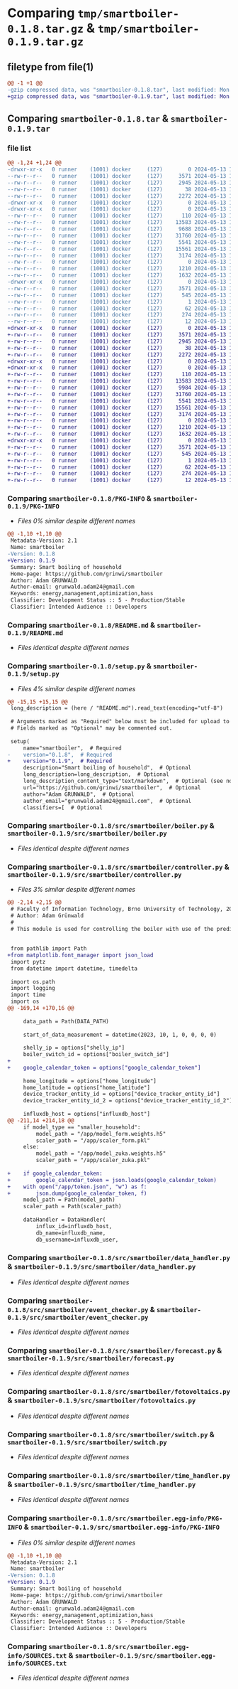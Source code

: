 # Comparing `tmp/smartboiler-0.1.8.tar.gz` & `tmp/smartboiler-0.1.9.tar.gz`

## filetype from file(1)

```diff
@@ -1 +1 @@
-gzip compressed data, was "smartboiler-0.1.8.tar", last modified: Mon May 13 19:32:32 2024, max compression
+gzip compressed data, was "smartboiler-0.1.9.tar", last modified: Mon May 13 19:56:09 2024, max compression
```

## Comparing `smartboiler-0.1.8.tar` & `smartboiler-0.1.9.tar`

### file list

```diff
@@ -1,24 +1,24 @@
-drwxr-xr-x   0 runner    (1001) docker     (127)        0 2024-05-13 19:32:32.538576 smartboiler-0.1.8/
--rw-r--r--   0 runner    (1001) docker     (127)     3571 2024-05-13 19:32:32.534576 smartboiler-0.1.8/PKG-INFO
--rw-r--r--   0 runner    (1001) docker     (127)     2945 2024-05-13 19:32:29.000000 smartboiler-0.1.8/README.md
--rw-r--r--   0 runner    (1001) docker     (127)       38 2024-05-13 19:32:32.538576 smartboiler-0.1.8/setup.cfg
--rw-r--r--   0 runner    (1001) docker     (127)     2272 2024-05-13 19:32:31.000000 smartboiler-0.1.8/setup.py
-drwxr-xr-x   0 runner    (1001) docker     (127)        0 2024-05-13 19:32:32.534576 smartboiler-0.1.8/src/
-drwxr-xr-x   0 runner    (1001) docker     (127)        0 2024-05-13 19:32:32.534576 smartboiler-0.1.8/src/smartboiler/
--rw-r--r--   0 runner    (1001) docker     (127)      110 2024-05-13 19:32:29.000000 smartboiler-0.1.8/src/smartboiler/__init__.py
--rw-r--r--   0 runner    (1001) docker     (127)    13583 2024-05-13 19:32:29.000000 smartboiler-0.1.8/src/smartboiler/boiler.py
--rw-r--r--   0 runner    (1001) docker     (127)     9688 2024-05-13 19:32:29.000000 smartboiler-0.1.8/src/smartboiler/controller.py
--rw-r--r--   0 runner    (1001) docker     (127)    31760 2024-05-13 19:32:29.000000 smartboiler-0.1.8/src/smartboiler/data_handler.py
--rw-r--r--   0 runner    (1001) docker     (127)     5541 2024-05-13 19:32:29.000000 smartboiler-0.1.8/src/smartboiler/event_checker.py
--rw-r--r--   0 runner    (1001) docker     (127)    15561 2024-05-13 19:32:29.000000 smartboiler-0.1.8/src/smartboiler/forecast.py
--rw-r--r--   0 runner    (1001) docker     (127)     3174 2024-05-13 19:32:29.000000 smartboiler-0.1.8/src/smartboiler/fotovoltaics.py
--rw-r--r--   0 runner    (1001) docker     (127)        0 2024-05-13 19:32:29.000000 smartboiler-0.1.8/src/smartboiler/main.py
--rw-r--r--   0 runner    (1001) docker     (127)     1210 2024-05-13 19:32:29.000000 smartboiler-0.1.8/src/smartboiler/switch.py
--rw-r--r--   0 runner    (1001) docker     (127)     1632 2024-05-13 19:32:29.000000 smartboiler-0.1.8/src/smartboiler/time_handler.py
-drwxr-xr-x   0 runner    (1001) docker     (127)        0 2024-05-13 19:32:32.534576 smartboiler-0.1.8/src/smartboiler.egg-info/
--rw-r--r--   0 runner    (1001) docker     (127)     3571 2024-05-13 19:32:32.000000 smartboiler-0.1.8/src/smartboiler.egg-info/PKG-INFO
--rw-r--r--   0 runner    (1001) docker     (127)      545 2024-05-13 19:32:32.000000 smartboiler-0.1.8/src/smartboiler.egg-info/SOURCES.txt
--rw-r--r--   0 runner    (1001) docker     (127)        1 2024-05-13 19:32:32.000000 smartboiler-0.1.8/src/smartboiler.egg-info/dependency_links.txt
--rw-r--r--   0 runner    (1001) docker     (127)       62 2024-05-13 19:32:32.000000 smartboiler-0.1.8/src/smartboiler.egg-info/entry_points.txt
--rw-r--r--   0 runner    (1001) docker     (127)      274 2024-05-13 19:32:32.000000 smartboiler-0.1.8/src/smartboiler.egg-info/requires.txt
--rw-r--r--   0 runner    (1001) docker     (127)       12 2024-05-13 19:32:32.000000 smartboiler-0.1.8/src/smartboiler.egg-info/top_level.txt
+drwxr-xr-x   0 runner    (1001) docker     (127)        0 2024-05-13 19:56:09.632419 smartboiler-0.1.9/
+-rw-r--r--   0 runner    (1001) docker     (127)     3571 2024-05-13 19:56:09.632419 smartboiler-0.1.9/PKG-INFO
+-rw-r--r--   0 runner    (1001) docker     (127)     2945 2024-05-13 19:56:07.000000 smartboiler-0.1.9/README.md
+-rw-r--r--   0 runner    (1001) docker     (127)       38 2024-05-13 19:56:09.632419 smartboiler-0.1.9/setup.cfg
+-rw-r--r--   0 runner    (1001) docker     (127)     2272 2024-05-13 19:56:09.000000 smartboiler-0.1.9/setup.py
+drwxr-xr-x   0 runner    (1001) docker     (127)        0 2024-05-13 19:56:09.628419 smartboiler-0.1.9/src/
+drwxr-xr-x   0 runner    (1001) docker     (127)        0 2024-05-13 19:56:09.632419 smartboiler-0.1.9/src/smartboiler/
+-rw-r--r--   0 runner    (1001) docker     (127)      110 2024-05-13 19:56:07.000000 smartboiler-0.1.9/src/smartboiler/__init__.py
+-rw-r--r--   0 runner    (1001) docker     (127)    13583 2024-05-13 19:56:07.000000 smartboiler-0.1.9/src/smartboiler/boiler.py
+-rw-r--r--   0 runner    (1001) docker     (127)     9984 2024-05-13 19:56:07.000000 smartboiler-0.1.9/src/smartboiler/controller.py
+-rw-r--r--   0 runner    (1001) docker     (127)    31760 2024-05-13 19:56:07.000000 smartboiler-0.1.9/src/smartboiler/data_handler.py
+-rw-r--r--   0 runner    (1001) docker     (127)     5541 2024-05-13 19:56:07.000000 smartboiler-0.1.9/src/smartboiler/event_checker.py
+-rw-r--r--   0 runner    (1001) docker     (127)    15561 2024-05-13 19:56:07.000000 smartboiler-0.1.9/src/smartboiler/forecast.py
+-rw-r--r--   0 runner    (1001) docker     (127)     3174 2024-05-13 19:56:07.000000 smartboiler-0.1.9/src/smartboiler/fotovoltaics.py
+-rw-r--r--   0 runner    (1001) docker     (127)        0 2024-05-13 19:56:07.000000 smartboiler-0.1.9/src/smartboiler/main.py
+-rw-r--r--   0 runner    (1001) docker     (127)     1210 2024-05-13 19:56:07.000000 smartboiler-0.1.9/src/smartboiler/switch.py
+-rw-r--r--   0 runner    (1001) docker     (127)     1632 2024-05-13 19:56:07.000000 smartboiler-0.1.9/src/smartboiler/time_handler.py
+drwxr-xr-x   0 runner    (1001) docker     (127)        0 2024-05-13 19:56:09.632419 smartboiler-0.1.9/src/smartboiler.egg-info/
+-rw-r--r--   0 runner    (1001) docker     (127)     3571 2024-05-13 19:56:09.000000 smartboiler-0.1.9/src/smartboiler.egg-info/PKG-INFO
+-rw-r--r--   0 runner    (1001) docker     (127)      545 2024-05-13 19:56:09.000000 smartboiler-0.1.9/src/smartboiler.egg-info/SOURCES.txt
+-rw-r--r--   0 runner    (1001) docker     (127)        1 2024-05-13 19:56:09.000000 smartboiler-0.1.9/src/smartboiler.egg-info/dependency_links.txt
+-rw-r--r--   0 runner    (1001) docker     (127)       62 2024-05-13 19:56:09.000000 smartboiler-0.1.9/src/smartboiler.egg-info/entry_points.txt
+-rw-r--r--   0 runner    (1001) docker     (127)      274 2024-05-13 19:56:09.000000 smartboiler-0.1.9/src/smartboiler.egg-info/requires.txt
+-rw-r--r--   0 runner    (1001) docker     (127)       12 2024-05-13 19:56:09.000000 smartboiler-0.1.9/src/smartboiler.egg-info/top_level.txt
```

### Comparing `smartboiler-0.1.8/PKG-INFO` & `smartboiler-0.1.9/PKG-INFO`

 * *Files 0% similar despite different names*

```diff
@@ -1,10 +1,10 @@
 Metadata-Version: 2.1
 Name: smartboiler
-Version: 0.1.8
+Version: 0.1.9
 Summary: Smart boiling of household
 Home-page: https://github.com/grinwi/smartboiler
 Author: Adam GRUNWALD
 Author-email: grunwald.adam24@gmail.com
 Keywords: energy,management,optimization,hass
 Classifier: Development Status :: 5 - Production/Stable
 Classifier: Intended Audience :: Developers
```

### Comparing `smartboiler-0.1.8/README.md` & `smartboiler-0.1.9/README.md`

 * *Files identical despite different names*

### Comparing `smartboiler-0.1.8/setup.py` & `smartboiler-0.1.9/setup.py`

 * *Files 4% similar despite different names*

```diff
@@ -15,15 +15,15 @@
 long_description = (here / "README.md").read_text(encoding="utf-8")
 
 # Arguments marked as "Required" below must be included for upload to PyPI.
 # Fields marked as "Optional" may be commented out.
 
 setup(
     name="smartboiler",  # Required
-    version="0.1.8",  # Required
+    version="0.1.9",  # Required
     description="Smart boiling of household",  # Optional
     long_description=long_description,  # Optional
     long_description_content_type="text/markdown",  # Optional (see note above)
     url="https://github.com/grinwi/smartboiler",  # Optional
     author="Adam GRUNWALD",  # Optional
     author_email="grunwald.adam24@gmail.com",  # Optional
     classifiers=[  # Optional
```

### Comparing `smartboiler-0.1.8/src/smartboiler/boiler.py` & `smartboiler-0.1.9/src/smartboiler/boiler.py`

 * *Files identical despite different names*

### Comparing `smartboiler-0.1.8/src/smartboiler/controller.py` & `smartboiler-0.1.9/src/smartboiler/controller.py`

 * *Files 3% similar despite different names*

```diff
@@ -2,14 +2,15 @@
 # Faculty of Information Technology, Brno University of Technology, 2024
 # Author: Adam Grünwald
 #
 # This module is used for controlling the boiler with use of the predictions in combination with the smart heating algotithm.
 
 
 from pathlib import Path
+from matplotlib.font_manager import json_load
 import pytz
 from datetime import datetime, timedelta
 
 import os.path
 import logging
 import time
 import os
@@ -169,14 +170,16 @@
 
     data_path = Path(DATA_PATH)
 
     start_of_data_measurement = datetime(2023, 10, 1, 0, 0, 0, 0)
 
     shelly_ip = options["shelly_ip"]
     boiler_switch_id = options["boiler_switch_id"]
+    
+    google_calendar_token = options["google_calendar_token"]
 
     home_longitude = options["home_longitude"]
     home_latitude = options["home_latitude"]
     device_tracker_entity_id = options["device_tracker_entity_id"]
     device_tracker_entity_id_2 = options["device_tracker_entity_id_2"]
 
     influxdb_host = options["influxdb_host"]
@@ -211,14 +214,18 @@
     if model_type == "smaller_household":
         model_path = "/app/model_form.weights.h5"
         scaler_path = "/app/scaler_form.pkl"
     else:
         model_path = "/app/model_zuka.weights.h5"
         scaler_path = "/app/scaler_zuka.pkl"
 
+    if google_calendar_token:
+        google_calendar_token = json.loads(google_calendar_token)
+    with open("/app/token.json", "w") as f:
+        json.dump(google_calendar_token, f)
     model_path = Path(model_path)
     scaler_path = Path(scaler_path)
 
     dataHandler = DataHandler(
         influx_id=influxdb_host,
         db_name=influxdb_name,
         db_username=influxdb_user,
```

### Comparing `smartboiler-0.1.8/src/smartboiler/data_handler.py` & `smartboiler-0.1.9/src/smartboiler/data_handler.py`

 * *Files identical despite different names*

### Comparing `smartboiler-0.1.8/src/smartboiler/event_checker.py` & `smartboiler-0.1.9/src/smartboiler/event_checker.py`

 * *Files identical despite different names*

### Comparing `smartboiler-0.1.8/src/smartboiler/forecast.py` & `smartboiler-0.1.9/src/smartboiler/forecast.py`

 * *Files identical despite different names*

### Comparing `smartboiler-0.1.8/src/smartboiler/fotovoltaics.py` & `smartboiler-0.1.9/src/smartboiler/fotovoltaics.py`

 * *Files identical despite different names*

### Comparing `smartboiler-0.1.8/src/smartboiler/switch.py` & `smartboiler-0.1.9/src/smartboiler/switch.py`

 * *Files identical despite different names*

### Comparing `smartboiler-0.1.8/src/smartboiler/time_handler.py` & `smartboiler-0.1.9/src/smartboiler/time_handler.py`

 * *Files identical despite different names*

### Comparing `smartboiler-0.1.8/src/smartboiler.egg-info/PKG-INFO` & `smartboiler-0.1.9/src/smartboiler.egg-info/PKG-INFO`

 * *Files 0% similar despite different names*

```diff
@@ -1,10 +1,10 @@
 Metadata-Version: 2.1
 Name: smartboiler
-Version: 0.1.8
+Version: 0.1.9
 Summary: Smart boiling of household
 Home-page: https://github.com/grinwi/smartboiler
 Author: Adam GRUNWALD
 Author-email: grunwald.adam24@gmail.com
 Keywords: energy,management,optimization,hass
 Classifier: Development Status :: 5 - Production/Stable
 Classifier: Intended Audience :: Developers
```

### Comparing `smartboiler-0.1.8/src/smartboiler.egg-info/SOURCES.txt` & `smartboiler-0.1.9/src/smartboiler.egg-info/SOURCES.txt`

 * *Files identical despite different names*

